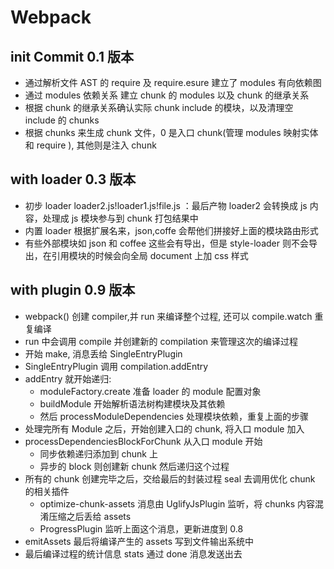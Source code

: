 # Webpack

## init Commit 0.1 版本

- 通过解析文件 AST 的 require 及 require.esure 建立了 modules 有向依赖图
- 通过 modules 依赖关系 建立 chunk 的 modules 以及 chunk 的继承关系
- 根据 chunk 的继承关系确认实际 chunk include 的模块，以及清理空 include 的 chunks
- 根据 chunks 来生成 chunk 文件，0 是入口 chunk(管理 modules 映射实体和 require ), 其他则是注入 chunk

## with loader 0.3 版本

- 初步 loader loader2.js!loader1.js!file.js ：最后产物 loader2 会转换成 js 内容，处理成 js 模块参与到 chunk 打包结果中
- 内置 loader 根据扩展名来，json,coffe 会帮他们拼接好上面的模块路由形式
- 有些外部模块如 json 和 coffee 这些会有导出，但是 style-loader 则不会导出，在引用模块的时候会向全局 document 上加 css 样式

## with plugin 0.9 版本
- webpack() 创建 compiler,并 run 来编译整个过程, 还可以 compile.watch 重复编译
- run 中会调用 compile 并创建新的 compilation 来管理这次的编译过程
- 开始 make, 消息丢给 SingleEntryPlugin
- SingleEntryPlugin 调用 compilation.addEntry
- addEntry 就开始递归:
  - moduleFactory.create 准备 loader 的 module 配置对象
  - buildModule 开始解析语法树构建模块及其依赖
  - 然后 processModuleDependencies 处理模块依赖，重复上面的步骤
- 处理完所有 Module 之后，开始创建入口的 chunk, 将入口 module 加入
- processDependenciesBlockForChunk 从入口 module 开始
  - 同步依赖递归添加到 chunk 上
  - 异步的 block 则创建新 chunk 然后递归这个过程
- 所有的 chunk 创建完毕之后，交给最后的封装过程 seal 去调用优化 chunk 的相关插件
  - optimize-chunk-assets 消息由 UglifyJsPlugin 监听，将 chunks 内容混淆压缩之后丢给 assets
  - ProgressPlugin 监听上面这个消息，更新进度到 0.8
- emitAssets 最后将编译产生的 assets 写到文件输出系统中
- 最后编译过程的统计信息 stats 通过 done 消息发送出去
